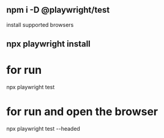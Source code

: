 ## npm i -D @playwright/test
install supported browsers
## npx playwright install

# for run  
npx playwright test

# for run and open the browser 
npx playwright test --headed
